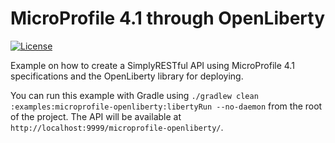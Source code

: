 # MicroProfile 4.1 through OpenLiberty
[![License](https://img.shields.io/badge/License-Apache%202.0-blue.svg?style=plastic)](https://opensource.org/licenses/Apache-2.0)

Example on how to create a SimplyRESTful API using MicroProfile 4.1 specifications and the OpenLiberty library for deploying.

You can run this example with Gradle using `./gradlew clean :examples:microprofile-openliberty:libertyRun --no-daemon` from the root of the project. The API will be available at `http://localhost:9999/microprofile-openliberty/`.

